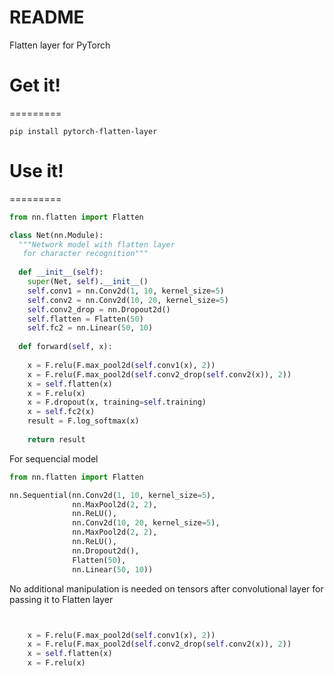 # README #

Flatten layer for PyTorch

# Get it!
=========

```shell
pip install pytorch-flatten-layer
```

# Use it!
=========

```python
from nn.flatten import Flatten

class Net(nn.Module):
  """Network model with flatten layer
   for character recognition"""
  
  def __init__(self):
    super(Net, self).__init__()
    self.conv1 = nn.Conv2d(1, 10, kernel_size=5)
    self.conv2 = nn.Conv2d(10, 20, kernel_size=5)
    self.conv2_drop = nn.Dropout2d()
    self.flatten = Flatten(50)
    self.fc2 = nn.Linear(50, 10)
  
  def forward(self, x):
      
    x = F.relu(F.max_pool2d(self.conv1(x), 2))
    x = F.relu(F.max_pool2d(self.conv2_drop(self.conv2(x)), 2))
    x = self.flatten(x)
    x = F.relu(x)
    x = F.dropout(x, training=self.training)
    x = self.fc2(x)
    result = F.log_softmax(x)
    
    return result
```

For sequencial model

```python
from nn.flatten import Flatten

nn.Sequential(nn.Conv2d(1, 10, kernel_size=5),
              nn.MaxPool2d(2, 2),
              nn.ReLU(),
              nn.Conv2d(10, 20, kernel_size=5),
              nn.MaxPool2d(2, 2),
              nn.ReLU(),
              nn.Dropout2d(),
              Flatten(50),
              nn.Linear(50, 10))   
```

No additional manipulation is needed on tensors after convolutional layer for passing it to Flatten layer

```python


    x = F.relu(F.max_pool2d(self.conv1(x), 2))
    x = F.relu(F.max_pool2d(self.conv2_drop(self.conv2(x)), 2))
    x = self.flatten(x)
    x = F.relu(x)
```
    


